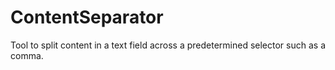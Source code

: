 # ContentSeparator
 Tool to split content in a text field across a predetermined selector such as a comma.
